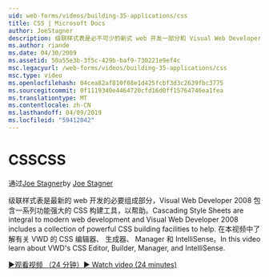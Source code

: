 ```yaml
---
uid: web-forms/videos/building-35-applications/css
title: CSS | Microsoft Docs
author: JoeStagner
description: 级联样式表是必不可少的新式 web 开发一部分和 Visual Web Developer 2008 包含一系列功能强大的 CSS 构建工具，以帮助...
ms.author: riande
ms.date: 04/30/2009
ms.assetid: 50a55e3b-3f5c-429b-baf9-730221e9ef4c
msc.legacyurl: /web-forms/videos/building-35-applications/css
msc.type: video
ms.openlocfilehash: 04cea82af810f08e1d425fcbf3d3c2639fbc3775
ms.sourcegitcommit: 0f1119340e4464720cfd16d0ff15764746ea1fea
ms.translationtype: MT
ms.contentlocale: zh-CN
ms.lasthandoff: 04/09/2019
ms.locfileid: "59412042"
---
```

# <a name="css"></a><span data-ttu-id="05bfc-103">CSS</span><span class="sxs-lookup"><span data-stu-id="05bfc-103">CSS</span></span>

<span data-ttu-id="05bfc-104">通过[Joe Stagner](https://github.com/JoeStagner)</span><span class="sxs-lookup"><span data-stu-id="05bfc-104">by [Joe Stagner](https://github.com/JoeStagner)</span></span>

<span data-ttu-id="05bfc-105">级联样式表是最新的 web 开发的必要组成部分，Visual Web Developer 2008 包含一系列功能强大的 CSS 构建工具，以帮助。</span><span class="sxs-lookup"><span data-stu-id="05bfc-105">Cascading Style Sheets are integral to modern web development and Visual Web Developer 2008 includes a collection of powerful CSS building facilities to help.</span></span> <span data-ttu-id="05bfc-106">在本视频中了解有关 VWD 的 CSS 编辑器、 生成器、 Manager 和 IntelliSense。</span><span class="sxs-lookup"><span data-stu-id="05bfc-106">In this video learn about VWD's CSS Editor, Builder, Manager, and IntelliSense.</span></span>

[<span data-ttu-id="05bfc-107">&#9654;观看视频 （24 分钟）</span><span class="sxs-lookup"><span data-stu-id="05bfc-107">&#9654; Watch video (24 minutes)</span></span>](https://channel9.msdn.com/Blogs/ASP-NET-Site-Videos/css)
